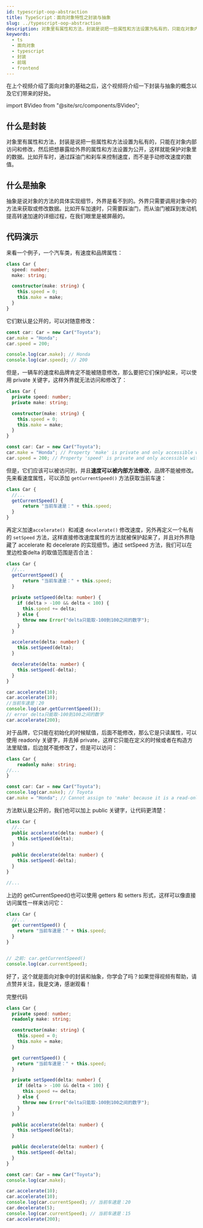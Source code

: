 ```yaml
---
id: typescript-oop-abstraction
title: TypeScript：面向对象特性之封装与抽象
slug: ../typescript-oop-abstraction
description: 对象里有属性和方法，封装是说把一些属性和方法设置为私有的，只能在对象内部访问和修改，然后把想暴露给外界的属性和方法设置为公开，这样就能保护对象里的数据。比如开车时，通过踩油门和刹车来控制速度，而不是手动修改速度的数值。
keywords:
  - ts
  - 面向对象
  - typescript
  - 封装
  - 前端
  - frontend
---
```


在上个视频介绍了面向对象的基础之后，这个视频将介绍一下封装与抽象的概念以及它们带来的好处。

import BVideo from "@site/src/components/BVideo";

<BVideo src="//player.bilibili.com/player.html?aid=498611000&bvid=BV1iK411n7Kt&cid=203928562&page=1"/>


## 什么是封装
对象里有属性和方法，封装是说把一些属性和方法设置为私有的，只能在对象内部访问和修改，然后把想暴露给外界的属性和方法设置为公开，这样就能保护对象里的数据。比如开车时，通过踩油门和刹车来控制速度，而不是手动修改速度的数值。


## 什么是抽象
抽象是说对象的方法的具体实现细节，外界是看不到的。外界只需要调用对象中的方法来获取或修改数据。比如开车加速时，只需要踩油门，而从油门被踩到发动机提高转速加速的详细过程，在我们眼里是被屏蔽的。


## 代码演示
来看一个例子，一个汽车类，有速度和品牌属性：
```typescript
class Car {
  speed: number;
  make: string;

  constructor(make: string) {
    this.speed = 0;
    this.make = make;
  }
}
```
它们默认是公开的，可以对随意修改：
```typescript
const car: Car = new Car("Toyota");
car.make = "Honda";
car.speed = 200;

console.log(car.make); // Honda
console.log(car.speed); // 200
```
但是，一辆车的速度和品牌肯定不能被随意修改，那么要把它们保护起来，可以使用 private 关键字，这样外界就无法访问和修改了：
```typescript
class Car {
  private speed: number;
  private make: string;

  constructor(make: string) {
    this.speed = 0;
    this.make = make;
  }
}

const car: Car = new Car("Toyota");
car.make = "Honda"; // Property 'make' is private and only accessible within class 'Car'.
car.speed = 200; // Property 'speed' is private and only accessible within class 'Car'.

```
但是，它们应该可以被访问到，并且**速度可以被内部方法修改**，品牌不能被修改。先来看速度属性，可以添加 `getCurrentSpeed()` 方法获取当前车速：
```typescript
class Car {
  //...
  getCurrentSpeed() {
      return "当前车速是：" + this.speed;
  }
}
```
再定义加速`accelerate()`  和减速 `decelerate()` 修改速度，另外再定义一个私有的 `setSpeed` 方法，这样直接修改速度属性的方法就被保护起来了，并且对外界隐藏了 accelerate 和 decelerate 的实现细节。通过 setSpeed 方法，我们可以在里边检查delta 的取值范围是否合法：
```typescript
class Car {
  //...
  getCurrentSpeed() {
      return "当前车速是：" + this.speed;
  }
  
  private setSpeed(delta: number) {
    if (delta > -100 && delta < 100) {
      this.speed += delta;
    } else {
      throw new Error("delta只能取-100到100之间的数字");
    }
  }

  accelerate(delta: number) {
    this.setSpeed(delta);
  }

  decelerate(delta: number) {
    this.setSpeed(-delta);
  }
}

car.accelerate(10);
car.accelerate(10);
//当前车速是：20
console.log(car.getCurrentSpeed());
// error delta只能取-100到100之间的数字
car.accelerate(200); 

```
对于品牌，它只能在初始化的时候赋值，后面不能修改，那么它是只读属性，可以使用 readonly 关键字，并去掉 private，这样它只能在定义的时候或者在构造方法里赋值，后边就不能修改了，但是可以访问：
```typescript
class Car {
	readonly make: string;
//...
}

const car: Car = new Car("Toyota");
console.log(car.make); // Toyota
car.make = "Honda"; // Cannot assign to 'make' because it is a read-only property.
```
方法默认是公开的，我们也可以加上 public 关键字，让代码更清楚：
```typescript
class Car {
  //...
  public accelerate(delta: number) {
    this.setSpeed(delta);
  }

  public decelerate(delta: number) {
    this.setSpeed(-delta);
  }
}

//...
```
上边的 getCurrentSpeed()也可以使用 getters 和 setters 形式，这样可以像直接访问属性一样来访问它：
```typescript
class Car {
  //...
  get currentSpeed() {
    return "当前车速是：" + this.speed;
  }
}


// 之前: car.getCurrentSpeed()
console.log(car.currentSpeed); 

```
好了，这个就是面向对象中的封装和抽象，你学会了吗？如果觉得视频有帮助，请点赞并关注，我是文涛，感谢观看！


完整代码
```typescript
class Car {
  private speed: number;
  readonly make: string;

  constructor(make: string) {
    this.speed = 0;
    this.make = make;
  }

  get currentSpeed() {
    return "当前车速是：" + this.speed;
  }

  private setSpeed(delta: number) {
    if (delta > -100 && delta < 100) {
      this.speed += delta;
    } else {
      throw new Error("delta只能取-100到100之间的数字");
    }
  }

  public accelerate(delta: number) {
    this.setSpeed(delta);
  }

  public decelerate(delta: number) {
    this.setSpeed(-delta);
  }
}

const car: Car = new Car("Toyota");
console.log(car.make);

car.accelerate(10);
car.accelerate(10);
console.log(car.currentSpeed); // 当前车速是：20
car.decelerate(5);
console.log(car.currentSpeed); // 当前车速是：15
car.accelerate(200);

```

